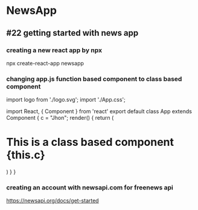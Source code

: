 # NewsApp
## #22 getting started with news app
### creating a new react app by npx
npx create-react-app newsapp

### changing app.js function based component to class based component
import logo from './logo.svg';
import './App.css';

import React, { Component } from 'react'
export default class App extends Component {
  c = "Jhon";
  render() {
    return (
      <div>
        <h1>This is a class based component {this.c}</h1>
      </div>
    )
  }
}

### creating an account with newsapi.com for freenews api
https://newsapi.org/docs/get-started



